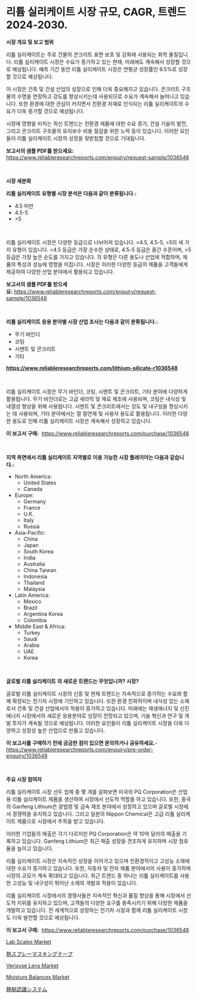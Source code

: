 <p><h1>리튬 실리케이트 시장 규모, CAGR, 트렌드 2024-2030.</h1></p><p><strong>시장 개요 및 보고 범위</strong></p>
<p><p>리튬 실리케이트는 주로 건물의 콘크리트 표면 보호 및 강화에 사용되는 화학 물질입니다. 리튬 실리케이트 시장은 수요가 증가하고 있는 현재, 미래에도 계속해서 성장할 것으로 예상됩니다. 예측 기간 동안 리튬 실리케이트 시장은 연평균 성장률인 9.5%로 성장할 것으로 예상됩니다.</p><p>이 시장은 건축 및 건설 산업의 성장으로 인해 더욱 중요해지고 있습니다. 콘크리트 구조물의 수명을 연장하고 강도를 향상시키는데 사용되므로 수요가 계속해서 늘어나고 있습니다. 또한 환경에 대한 관심이 커지면서 친환경 자재로 인식되는 리튬 실리케이트의 수요가 더욱 증가할 것으로 예상됩니다.</p><p>시장에 영향을 미치는 최신 트렌드는 친환경 제품에 대한 수요 증가, 건설 기술의 발전, 그리고 콘크리트 구조물의 유지보수 비용 절감을 위한 노력 등이 있습니다. 이러한 요인들이 리튬 실리케이트 시장의 성장을 뒷받침할 것으로 기대됩니다.</p></p>
<p><strong>보고서의 샘플 PDF를 받으세요:</strong> <a href="https://www.reliableresearchreports.com/enquiry/request-sample/1036548">https://www.reliableresearchreports.com/enquiry/request-sample/1036548</a></p>
<p>&nbsp;</p>
<p><strong>시장 세분화</strong></p>
<p><strong>리튬 실리케이트 유형별 시장 분석은 다음과 같이 분류됩니다.:</strong></p>
<p><ul><li>4.5 미만</li><li>4.5-5</li><li>>5</li></ul></p>
<p>&nbsp;</p>
<p><p>리튬 실리케이트 시장은 다양한 등급으로 나뉘어져 있습니다. <4.5, 4.5-5, >5의 세 가지 유형이 있습니다. <4.5 등급은 가장 순수한 상태로, 4.5-5 등급은 중간 수준이며, >5 등급은 가장 높은 순도를 가지고 있습니다. 각 유형은 다른 용도나 산업에 적합하며, 제품의 특성과 성능에 영향을 미칩니다. 시장은 이러한 다양한 등급의 제품을 고객들에게 제공하여 다양한 산업 분야에서 활용되고 있습니다.</p></p>
<p><strong>보고서의 샘플 PDF를 받으세요:</strong>&nbsp;<a href="https://www.reliableresearchreports.com/enquiry/request-sample/1036548">https://www.reliableresearchreports.com/enquiry/request-sample/1036548</a></p>
<p>&nbsp;</p>
<p><strong> 리튬 실리케이트 응용 분야별 시장 산업 조사는 다음과 같이 분류됩니다.:</strong></p>
<p><ul><li>무기 바인더</li><li>코팅</li><li>시멘트 및 콘크리트</li><li>기타</li></ul></p>
<p><strong><a href="https://www.reliableresearchreports.com/lithium-silicate-r1036548">https://www.reliableresearchreports.com/lithium-silicate-r1036548</a></strong></p>
<p>&nbsp;</p>
<p><p>리튬 실리케이트 시장은 무기 바인더, 코팅, 시멘트 및 콘크리트, 기타 분야에 다양하게 활용됩니다. 무기 바인더로는 고급 세라믹 및 재료 제조에 사용되며, 코팅은 내식성 및 내열성 향상을 위해 사용됩니다. 시멘트 및 콘크리트에서는 강도 및 내구성을 향상시키는 데 사용되며, 기타 분야에서는 열 절연재 및 사용자 용도로 활용됩니다. 이러한 다양한 용도로 인해 리튬 실리케이트 시장은 계속해서 성장하고 있습니다.</p></p>
<p><strong>이 보고서 구매:</strong>&nbsp; <a href="https://www.reliableresearchreports.com/purchase/1036548">https://www.reliableresearchreports.com/purchase/1036548</a></p>
<p>&nbsp;</p>
<p><strong>지역 측면에서 리튬 실리케이트 지역별로 이용 가능한 시장 플레이어는 다음과 같습니다.:</strong></p>
<p><ul>
    <li>
        North America:
        <ul>
            <li>United States</li>
            <li>Canada</li>
        </ul>
    </li>
    <li>
        Europe:
        <ul>
            <li>Germany</li>
            <li>France</li>
            <li>U.K.</li>
            <li>Italy</li>
            <li>Russia</li>
        </ul>
    </li>
    <li>
        Asia-Pacific:
        <ul>
            <li>China</li>
            <li>Japan</li>
            <li>South Korea</li>
            <li>India</li>
            <li>Australia</li>
            <li>China Taiwan</li>
            <li>Indonesia</li>
            <li>Thailand</li>
            <li>Malaysia</li>
        </ul>
    </li>
    <li>
        Latin America:
        <ul>
            <li>Mexico</li>
            <li>Brazil</li>
            <li>Argentina Korea</li>
            <li>Colombia</li>
        </ul>
    </li>
    <li>
        Middle East & Africa:
        <ul>
            <li>Turkey</li>
            <li>Saudi</li>
            <li>Arabia</li>
            <li>UAE</li>
            <li>Korea</li>
        </ul>
    </li>
    </ul></p>
<p>&nbsp;</p>
<p><strong>글로벌 리튬 실리케이트 의 새로운 트렌드는 무엇입니까? 시장?</strong></p>
<p><p>글로벌 리튬 실리케이트 시장의 신흥 및 현재 트렌드는 지속적으로 증가하는 수요와 함께 확장되는 전기차 시장에 기인하고 있습니다. 또한 환경 친화적이며 내식성 있는 소재로서 건축 및 건설 산업에서의 적용이 증가하고 있습니다. 미래에는 재생에너지 및 신진 에너지 시장에서의 새로운 응용분야로 성장이 전망되고 있으며, 기술 혁신과 연구 및 개발 투자가 계속될 것으로 예상됩니다. 이러한 요인들이 리튬 실리케이트 시장을 더욱 다양하고 성장성 높은 산업으로 만들고 있습니다.</p></p>
<p><strong>이 보고서를 구매하기 전에 궁금한 점이 있으면 문의하거나 공유하세요.</strong>- <a href="https://www.reliableresearchreports.com/enquiry/pre-order-enquiry/1036548">https://www.reliableresearchreports.com/enquiry/pre-order-enquiry/1036548</a></p>
<p>&nbsp;</p>
<p><strong>주요 시장 참여자</strong></p>
<p><p>리튬 실리케이트 시장 선두 업체 중 몇 개를 살펴보면 미국의 PQ Corporation은 산업용 리튬 실리케이트 제품을 생산하여 시장에서 선도적 역할을 하고 있습니다. 또한, 중국의 Ganfeng Lithium은 광법령 및 금속 제조 분야에서 성장하고 있으며 글로벌 시장에서 경쟁력을 유지하고 있습니다. 그리고 일본의 Nippon Chemical은 고급 리튬 실리케이트 제품으로 시장에서 주목을 받고 있습니다.</p><p>이러한 기업들의 매출은 각기 다르지만 PQ Corporation은 약 10억 달러의 매출을 기록하고 있습니다. Ganfeng Lithium은 최근 매출 성장을 견조하게 유지하며 시장 점유율을 높이고 있습니다.</p><p>리튬 실리케이트 시장은 지속적인 성장을 이어가고 있으며 친환경적이고 고성능 소재에 대한 수요가 증가하고 있습니다. 또한, 자동차 및 전자 제품 분야에서의 사용이 증가하며 시장의 규모가 계속 확대되고 있습니다. 최근 트렌드 중 하나는 리튬 실리케이트를 사용한 고성능 및 내구성이 뛰어난 소재의 개발과 적용이 있습니다.</p><p>리튬 실리케이트 시장에서의 경쟁사들은 지속적인 혁신과 품질 향상을 통해 시장에서 선도적 지위를 유지하고 있으며, 고객들의 다양한 요구를 충족시키기 위해 다양한 제품을 개발하고 있습니다. 전 세계적으로 성장하는 전기차 시장과 함께 리튬 실리케이트 시장도 더욱 발전할 것으로 예상됩니다.</p></p>
<p><strong>이 보고서 구매:</strong>&nbsp;&nbsp;<a href="https://www.reliableresearchreports.com/purchase/1036548">https://www.reliableresearchreports.com/purchase/1036548</a></p>
<p><p><a href="https://github.com/zjyglelu/Market-Research-Report-List-2/blob/main/lab-scales-market.md">Lab Scales Market</a></p><p><a href="https://github.com/laurenreichert/Market-Research-Report-List-1/blob/main/884212531659.md">熱スプレーマスキングテープ</a></p><p><a href="https://crocus-run-b5a.notion.site/Verisyse-Lens-Market-Focuses-on-Market-Share-Size-and-Projected-Forecast-Till-2031-c03acdb9e3344176b35ddd39d43217c2">Verisyse Lens Market</a></p><p><a href="https://github.com/mbisetmhermsr/Market-Research-Report-List-2/blob/main/moisture-balances-market.md">Moisture Balances Market</a></p><p><a href="https://github.com/RodHoppe07/Market-Research-Report-List-1/blob/main/542519031660.md">静脈認識システム</a></p></p>